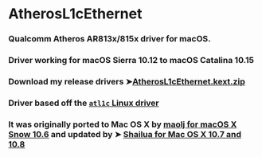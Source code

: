 # AtherosL1cEthernet
### Qualcomm Atheros AR813x/815x driver for macOS.
### Driver working for macOS Sierra 10.12 to macOS Catalina 10.15
### Download my release drivers ➤[AtherosL1cEthernet.kext.zip](https://github.com/chris1111/AtherosL1cEthernet/releases/tag/V1)

### Driver based off the [`atl1c` Linux driver](https://github.com/torvalds/linux/tree/master/drivers/net/ethernet/atheros/atl1c)
### It was originally ported to Mac OS X by [maolj for macOS X Snow 10.6](https://code.google.com/archive/p/iats/downloads) and updated by ➤ [Shailua for Mac OS X 10.7 and 10.8](https://code.google.com/archive/p/iats/)

